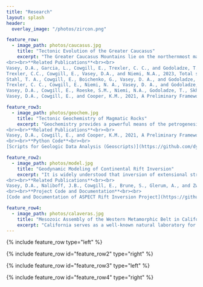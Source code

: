 ```yaml
---
title: "Research"
layout: splash
header:
  overlay_image: "/photos/zircon.png"

feature_row:
  - image_path: photos/caucasus.jpg
    title: "Tectonic Evolution of the Greater Caucasus"
    excerpt: "The Greater Caucasus Mountains lie on the northernmost margin of the active Arabia-Eurasia continental collision and contain the highest peaks of Europe. My work aims to understand why collisional deformation is localized in the Greater Caucasus, how the evolution and closure of the relict back-arc Caucasus Basin has influenced orogenesis, and how studying active collision in the Caucasus today can guide our understanding of ancient collisions.
<br><br>**Related Publications**<br><br>
Vasey, D.A., Garcia, L., Cowgill, E., Trexler, C. C., and Godoladze, T., 2024, Episodic evolution of a protracted convergent margin revealed by detrital zircon geochronology in the Greater Caucasus. Basin Research, v. 36, no. 1, e12825, doi:[10.1111/bre.12825](https://doi.org/10.1111/bre.12825) <br><br>
Trexler, C.C., Cowgill, E., Vasey, D.A., and Niemi, N.A., 2023, Total shortening estimates across the western Greater Caucasus Mountains from balanced cross sections and area balancing. Tektonika, v. 1, no. 2, doi:[10.55575/tektonika2023.1.2.50](https://doi.org/10.55575/tektonika2023.1.2.50) <br><br>
Stahl, T. A., Cowgill, E., Boichenko, G., Vasey, D. A., and Godoladze, T., 2022, Recent surface rupturing earthquakes along the south flank of the Greater Caucasus near Tbilisi, Georgia. Bulletin of the Seismological Society of America, v. 112, no. 4, 2170–2188. doi:[10.1785/0120210267](https://doi.org/10.1785/0120210267) <br><br>
Trexler, C. C., Cowgill, E., Niemi, N. A., Vasey, D. A., and Godoladze, T., 2022, Tectonostratigraphy and major structures of the Georgian Greater Caucasus: Implications for structural architecture, along-strike continuity, and orogen evolution. Geosphere, v. 18, no. 1, 211–240. doi:[10.1130/GES02385.1](https://doi.org/10.1130/GES02385.1) <br><br>
Vasey, D.A., Cowgill, E., Roeske, S.M., Niemi, N.A., Godoladze, T., Skhirtladze, I., and Gogoladze, S., 2020, Evolution of the Greater Caucasus Basement and Formation of the Main Caucasus Thrust, Georgia: Tectonics, v. 39, e2019TC005828, doi:[10.1029/2019TC005828](https://doi.org/10.1029/2019TC005828). <br><br>
Vasey, D.A., Cowgill, E., and Cooper, K.M., 2021, A Preliminary Framework for Magmatism in Modern Continental Back-Arc Basins and Its Application to the Triassic-Jurassic Tectonic Evolution of the Caucasus: Geochemistry, Geophysics, Geosystems, v. 22, e2020GC009490, doi:[10.1029/2020GC009490](https://doi.org/10.1029/2020GC009490)."

feature_row3:
  - image_path: photos/geochem.jpg
    title: "Tectonic Geochemistry of Magmatic Rocks"
    excerpt: "Geochemistry provides a powerful means of the petrogenesis of igneous rocks and linking their formation to tectonic setting. Unfortunately, there is rarely a unique tectonic setting corresponding to a particular geochemical signature, which can lead to uncritical use of existing geochemical frameworks (i.e., tectonic discrimination diagrams) or wholesale rejection of the ability to use geochemistry to assess tectonics. My research aims to take advantage of modern data science and data availability to provide a more nuanced approach to linking geochemical data with other observational data and modeling studies in order to better understand tectonic processes.
<br><br>**Related Publications**<br><br>
Vasey, D.A., Cowgill, E., and Cooper, K.M., 2021, A Preliminary Framework for Magmatism in Modern Continental Back-Arc Basins and Its Application to the Triassic-Jurassic Tectonic Evolution of the Caucasus: Geochemistry, Geophysics, Geosystems, v. 22, e2020GC009490, doi:[10.1029/2020GC009490](https://doi.org/10.1029/2020GC009490).
<br><br>**Python Code**<br><br>
[Scripts for Geologic Data Analysis (Geoscripts)](https://github.com/dyvasey/geoscripts) [![DOI](https://zenodo.org/badge/334745753.svg)](https://zenodo.org/badge/latestdoi/334745753)"

feature_row2:
  - image_path: photos/model.jpg
    title: "Geodynamic Modeling of Continental Rift Inversion"
    excerpt: "It is widely understood that inversion of extensional structures plays a major role in guiding and localizing deformation during collisional orogenesis. Although considerable insights have been gleaned from geodynamic numerical modeling of both extensional and compressional systems, relatively little work has explored the degree to which variations in extensional basin structure might systematically change the structure of the orogen resulting from basin inversion. My work seeks to systematically examine the impact of continental rift width, symmetry, and age on the first-order structure of the rift inversion orogens using the Advanced Solver for Problems in Earth's ConvecTion (ASPECT) from the Computational Infrastructure for Geodyanmics (CIG).
<br><br>**Related Publications**<br><br>
Vasey, D.A., Naliboff, J.B., Cowgill, E., Brune, S., Glerum, A., and Zwaan, F., 2024, Impact of rift history on the structural style of intracontinental rift-inversion orogens. Geology, v. 52, no. 6, 429–434, doi:[10.1130/G51489.1](https://doi.org/10.1130/G51489.1)
<br><br>**Project Code and Documentation**<br><br>
[Code and Documentation of ASPECT Rift Inversion Project](https://github.com/dyvasey/riftinversion)"

feature_row4:
  - image_path: photos/calaveras.jpg
    title: "Mesozoic Assembly of the Western Metamorphic Belt in California"
    excerpt: "California serves as a well-known natural laboratory for studying ancient subduction zone processes and includes the Franciscan accretionary complex, the Great Valley forearc, and the Sierra Nevada batholith. Yet the older rocks of the Sierra Foothills, known as the Western Metamorphic Belt, remain a poorly-understood component of the Mesozoic assembly of California. My work seeks to use new field observations and detrital zircon U-Pb geochronology to better understand subduction zone processes that formed the Calaveras Complex and other poorly-understood rock packages of the Western Metamorphic Belt."
---
```


{% include feature_row type="left" %}

{% include feature_row id="feature_row2" type="right" %}

{% include feature_row id="feature_row3" type="left" %}

{% include feature_row id="feature_row4" type="right" %}